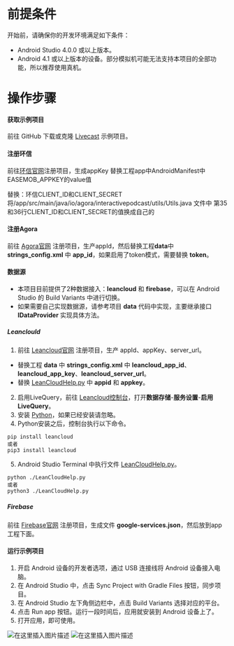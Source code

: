 # 前提条件
开始前，请确保你的开发环境满足如下条件：
- Android Studio 4.0.0 或以上版本。
- Android 4.1 或以上版本的设备。部分模拟机可能无法支持本项目的全部功能，所以推荐使用真机。

# 操作步骤
#### 获取示例项目
前往 GitHub 下载或克隆 [Livecast](https://github.com/AgoraIO-Usecase/Livecast) 示例项目。

#### 注册环信

前往[环信官网](https://console.easemob.com/user/register)注册项目，生成appKey
替换工程app中AndroidManifest中EASEMOB_APPKEY的value值

替换：环信CLIENT_ID和CLIENT_SECRET
将/app/src/main/java/io/agora/interactivepodcast/utils/Utils.java 文件中 第35和36行CLIENT_ID和CLIENT_SECRET的值换成自己的

#### 注册Agora
前往 [Agora官网](https://console.agora.io/) 注册项目，生产appId，然后替换工程**data**中 **strings_config.xml** 中 **app_id**，如果启用了token模式，需要替换 **token**。

#### 数据源
- 本项目目前提供了2种数据接入：**leancloud** 和 **firebase**，可以在 Android Studio 的 Build Variants 中进行切换。
- 如果需要自己实现数据源，请参考项目 **data** 代码中实现，主要继承接口 **IDataProvider** 实现具体方法。

##### Leanclould
1. 前往 [Leancloud官网](https://www.leancloud.cn/) 注册项目，生产 appId、appKey、server_url。
- 替换工程 **data** 中  **strings_config.xml** 中 **leancloud_app_id**、**leancloud_app_key**、**leancloud_server_url**。
- 替换 [LeanCloudHelp.py](./LeanCloudHelp.py) 中 **appid** 和 **appkey**。
2. 启用LiveQuery，前往 [Leancloud控制台](https://www.leancloud.cn/)，打开**数据存储**-**服务设置**-**启用 LiveQuery**。
3. 安装 [Python](https://www.python.org/)，如果已经安装请忽略。
4. Python安装之后，控制台执行以下命令。
```
pip install leancloud
或者
pip3 install leancloud
```
5. Android Studio Terminal 中执行文件 [LeanCloudHelp.py](./LeanCloudHelp.py)。
```
python ./LeanCloudHelp.py
或者
python3 ./LeanCloudHelp.py
```

##### Firebase
前往 [Firebase官网](https://firebase.google.com/) 注册项目，生成文件 **google-services.json**，然后放到app工程下面。

#### 运行示例项目
1. 开启 Android 设备的开发者选项，通过 USB 连接线将 Android 设备接入电脑。
2. 在 Android Studio 中，点击 Sync Project with Gradle Files 按钮，同步项目。
3. 在 Android Studio 左下角侧边栏中，点击 Build Variants 选择对应的平台。
4. 点击 Run app 按钮。运行一段时间后，应用就安装到 Android 设备上了。
5. 打开应用，即可使用。

![在这里插入图片描述](https://img-blog.csdnimg.cn/bab71b119cfd41c489d9f093d5bef648.jpg?x-oss-process=image/watermark,type_ZHJvaWRzYW5zZmFsbGJhY2s,shadow_50,text_Q1NETiBA546v5L-h5Y2z5pe26YCa6K6v5LqR,size_20,color_FFFFFF,t_70,g_se,x_16#pic_center)
![在这里插入图片描述](https://img-blog.csdnimg.cn/9992654ce03d4d96968c9ab9003a4982.jpg?x-oss-process=image/watermark,type_ZHJvaWRzYW5zZmFsbGJhY2s,shadow_50,text_Q1NETiBA546v5L-h5Y2z5pe26YCa6K6v5LqR,size_20,color_FFFFFF,t_70,g_se,x_16#pic_center)